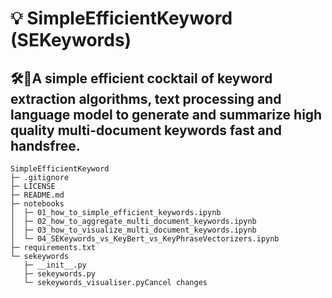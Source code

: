 # 💡 SimpleEfficientKeyword (SEKeywords) 
## 🛠🍹A simple efficient cocktail of keyword extraction algorithms, text processing and language model to generate and summarize high quality multi-document keywords fast and handsfree.

```
SimpleEfficientKeyword
├─ .gitignore
├─ LICENSE
├─ README.md
├─ notebooks
│  ├─ 01_how_to_simple_efficient_keywords.ipynb
│  ├─ 02_how_to_aggregate_multi_document_keywords.ipynb
│  ├─ 03_how_to_visualize_multi_document_keywords.ipynb
│  └─ 04_SEKeywords_vs_KeyBert_vs_KeyPhraseVectorizers.ipynb
├─ requirements.txt
└─ sekeywords
   ├─ __init__.py
   ├─ sekeywords.py
   └─ sekeywords_visualiser.pyCancel changes

```
